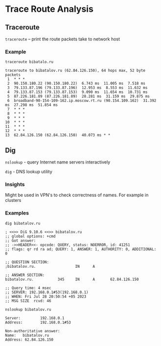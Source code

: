 # Trace Route Analysis

## Traceroute

`traceroute` – print the route packets take to network host

### Example

`traceroute bibatalo.ru`

```
traceroute to bibatalov.ru (62.84.126.150), 64 hops max, 52 byte packets
 1  * * *
 2  90.150.180.22 (90.150.180.22)  6.743 ms  11.005 ms  7.518 ms
 3  79.133.87.196 (79.133.87.196)  12.953 ms  8.553 ms  11.632 ms
 4  79.133.87.153 (79.133.87.153)  9.090 ms  11.654 ms  10.731 ms
 5  87.226.181.89 (87.226.181.89)  28.281 ms  31.159 ms  29.875 ms
 6  broadband-90-154-109-162.ip.moscow.rt.ru (90.154.109.162)  31.392 ms  27.298 ms  51.854 ms
 7  * * *
 8  * * *
 9  * * *
10  * * *
11  * * *
12  * * *
13  62.84.126.150 (62.84.126.150)  40.073 ms * *
```

## Dig

`nslookup` - query Internet name servers interactively

`dig` - DNS lookup utility

### Insights

Might be used in VPN's to check correctness of names. For example in clusters

### Examples

`dig bibatalov.ru`

```
; <<>> DiG 9.10.6 <<>> bibatalov.ru
;; global options: +cmd
;; Got answer:
;; ->>HEADER<<- opcode: QUERY, status: NOERROR, id: 41251
;; flags: qr rd ra ad; QUERY: 1, ANSWER: 1, AUTHORITY: 0, ADDITIONAL: 0

;; QUESTION SECTION:
;bibatalov.ru.                  IN      A

;; ANSWER SECTION:
bibatalov.ru.           345     IN      A       62.84.126.150

;; Query time: 4 msec
;; SERVER: 192.168.0.1#53(192.168.0.1)
;; WHEN: Fri Jul 28 20:50:54 +05 2023
;; MSG SIZE  rcvd: 46
```

`nslookup bibatalov.ru`

```
Server:         192.168.0.1
Address:        192.168.0.1#53

Non-authoritative answer:
Name:   bibatalov.ru
Address: 62.84.126.150
```
